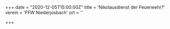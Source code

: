 +++
date = "2020-12-05T15:00:00Z"
title = 'Nikolausdienst der Feuerwehr?'
verein = 'FFW Niederjosbach'
ort = ''

+++

      
